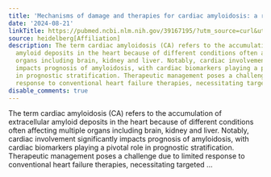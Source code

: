 ```yaml
---
title: 'Mechanisms of damage and therapies for cardiac amyloidosis: a role for inflammation?'
date: '2024-08-21'
linkTitle: https://pubmed.ncbi.nlm.nih.gov/39167195/?utm_source=curl&utm_medium=rss&utm_campaign=pubmed-2&utm_content=1FakS-2QOkCT8HsMOQP1bCRQ4YzyumYOmxmF0moLsQ3dFB1E9V&fc=20220326224207&ff=20240821183036&v=2.18.0.post9+e462414
source: heidelberg[Affiliation]
description: The term cardiac amyloidosis (CA) refers to the accumulation of extracellular
  amyloid deposits in the heart because of different conditions often affecting multiple
  organs including brain, kidney and liver. Notably, cardiac involvement significantly
  impacts prognosis of amyloidosis, with cardiac biomarkers playing a pivotal role
  in prognostic stratification. Therapeutic management poses a challenge due to limited
  response to conventional heart failure therapies, necessitating targeted ...
disable_comments: true
---
```

The term cardiac amyloidosis (CA) refers to the accumulation of extracellular amyloid deposits in the heart because of different conditions often affecting multiple organs including brain, kidney and liver. Notably, cardiac involvement significantly impacts prognosis of amyloidosis, with cardiac biomarkers playing a pivotal role in prognostic stratification. Therapeutic management poses a challenge due to limited response to conventional heart failure therapies, necessitating targeted ...
